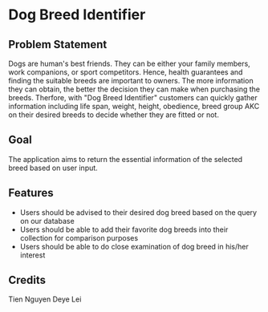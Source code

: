 # Dog Breed Identifier

## Problem Statement
Dogs are human's best friends. They can be either your family members, work companions, or sport competitors. Hence, health guarantees and finding the suitable breeds are important to owners. The more information they can obtain, the better the decision they can make when purchasing the breeds. Therfore, with "Dog Breed Identifier" customers can quickly gather information including life span, weight, height, obedience, breed group AKC on their desired breeds to decide whether they are fitted or not.

## Goal 
The application aims to return the essential information of the selected breed based on user input.

## Features
* Users should be advised to their desired dog breed based on the query on our database
* Users should be able to add their favorite dog breeds into their collection for comparison purposes
* Users should be able to do close examination of dog breed in his/her interest

## Credits
Tien Nguyen
Deye Lei

